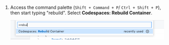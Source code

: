 1. Access the command palette (`Shift + Command + P`/ `Ctrl + Shift + P`), then start typing "rebuild". Select **Codespaces: Rebuild Container**.

    ![Rebuild container option](/assets/images/help/codespaces/codespaces-rebuild.png)
